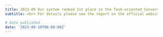 ```yaml
---
title: 2023-09 Our system ranked 1st place in the Task-oriented Conversational Modeling with Subjective Knowledge track of DSTC11！
subtitle: <br> For details please see the report on the official website of SJTU: https://news.sjtu.edu.cn/jdyw/20231008/188946.html

# Date published
date: '2023-09-10T00:00:00Z'
---
```

